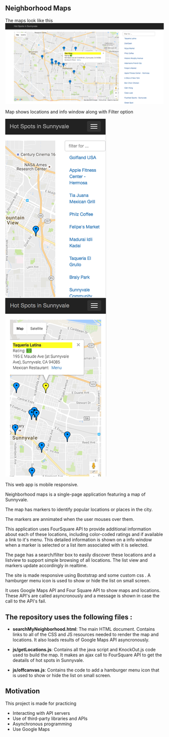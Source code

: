 ## Neighborhood Maps
The maps look like this
![](img/ScreenShotLaptop.png)

Map shows locations and info window along with Filter option

![](img/ScreenShotResponsive1.png)   ![](img/ScreenShotResponsive2.png)

This web app is mobile responsive.

Neighborhood maps is a single-page application featuring a map of Sunnyvale.

The map has markers to identify popular locations or places in the city.

The markers are annimated when the user mouses over them.

This application uses FourSquare API to provide additional information about each of these locations, including color-coded ratings and if available a link to it's menu. This detailed information is shown on a info window when a marker is selected or a list item associated with it is selected.

The page has a search/filter box to easily discover these locations and a listview to support simple browsing of all locations. The list view and markers update accordingly in realtime.

The site is made responsive using Bootstrap and some custom css . A hamburger menu icon is used to show or hide the list on small screen.

It uses Google Maps API and Four Square API to show maps and locations. These API's are called asyncronously and a message is shown in case the call to the API's fail.

## The repository uses the following files :

* **searchMyNeighborhood.html**: The main HTML document. Contains links to all of the CSS and JS resources needed to render the map and locations. It also loads results of  Google Maps API asyncronously.

* **js/getLocations.js**: Contains all the java script and KnockOut.js code used to build the map. It makes an ajax call to FourSquare API to get the deatails of hot spots in Sunnyvale.

* **js/offcanvas.js**: Contains the code to add a hamburger menu icon that is used to show or hide the list on small screen.

## Motivation

This project is made for practicing
* Interacting with API servers 
* Use of third-party libraries and APIs 
* Asynchronous programming 
* Use Google Maps
